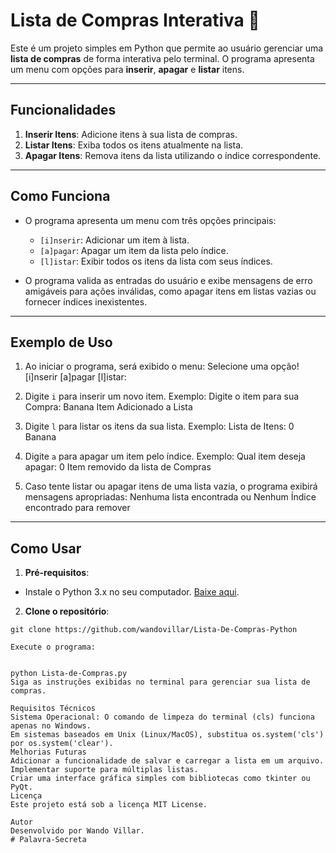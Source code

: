 # Lista de Compras Interativa 🛒

Este é um projeto simples em Python que permite ao usuário gerenciar uma **lista de compras** de forma interativa pelo terminal. O programa apresenta um menu com opções para **inserir**, **apagar** e **listar** itens.

---

## Funcionalidades

1. **Inserir Itens**: Adicione itens à sua lista de compras.
2. **Listar Itens**: Exiba todos os itens atualmente na lista.
3. **Apagar Itens**: Remova itens da lista utilizando o índice correspondente.

---

## Como Funciona

- O programa apresenta um menu com três opções principais:
  - `[i]nserir`: Adicionar um item à lista.
  - `[a]pagar`: Apagar um item da lista pelo índice.
  - `[l]istar`: Exibir todos os itens da lista com seus índices.

- O programa valida as entradas do usuário e exibe mensagens de erro amigáveis para ações inválidas, como apagar itens em listas vazias ou fornecer índices inexistentes.

---

## Exemplo de Uso

1. Ao iniciar o programa, será exibido o menu:
Selecione uma opção! [i]nserir [a]pagar [l]istar:

2. Digite `i` para inserir um novo item. Exemplo:
Digite o item para sua Compra: Banana Item Adicionado a Lista

3. Digite `l` para listar os itens da sua lista. Exemplo:
Lista de Itens: 0 Banana

4. Digite `a` para apagar um item pelo índice. Exemplo:
Qual item deseja apagar: 0 Item removido da lista de Compras

5. Caso tente listar ou apagar itens de uma lista vazia, o programa exibirá mensagens apropriadas:
Nenhuma lista encontrada
ou
Nenhum Índice encontrado para remover

---

## Como Usar

1. **Pré-requisitos**:
- Instale o Python 3.x no seu computador. [Baixe aqui](https://www.python.org/).

2. **Clone o repositório**:
```
git clone https://github.com/wandovillar/Lista-De-Compras-Python

Execute o programa:


python Lista-de-Compras.py
Siga as instruções exibidas no terminal para gerenciar sua lista de compras.

Requisitos Técnicos
Sistema Operacional: O comando de limpeza do terminal (cls) funciona apenas no Windows.
Em sistemas baseados em Unix (Linux/MacOS), substitua os.system('cls') por os.system('clear').
Melhorias Futuras
Adicionar a funcionalidade de salvar e carregar a lista em um arquivo.
Implementar suporte para múltiplas listas.
Criar uma interface gráfica simples com bibliotecas como tkinter ou PyQt.
Licença
Este projeto está sob a licença MIT License.

Autor
Desenvolvido por Wando Villar.
#   P a l a v r a - S e c r e t a  
 